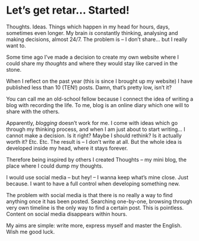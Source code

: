 # Let’s get retar… Started!

Thoughts. Ideas. Things which happen in my head for hours, days, sometimes even longer. My brain _is_ constantly thinking, analysing and making decisions, almost 24/7. The problem is &#8211; I don&#8217;t share&#8230; but I really want to.

Some time ago I&#8217;ve made a decision to create my own website where I could share my _thoughts_ and where they would stay like carved in the stone.

When I reflect on the past year (this is since I brought up my website) I have published less than 10 (TEN!) posts. Damn, that&#8217;s pretty low, isn&#8217;t it?

You can call me an old-school fellow because I connect the idea of writing a blog with recording the life. To me, blog is an online diary which one will to share with the others.

Apparently, _blogging_ doesn&#8217;t work for me. I come with ideas which go through my thinking process, and when I am just about to start writing&#8230; I cannot make a decision. Is it right? Maybe I should rethink? Is it actually worth it? Etc. Etc. The result is &#8211; I don&#8217;t write at all. But the whole idea is developed inside my head, where it stays forever.

Therefore being inspired by others I created Thoughts &#8211; my mini blog, the place where I could dump my thoughts.

I would use social media &#8211; but hey! &#8211; I wanna keep what&#8217;s mine close. Just because. I want to have a full control when developing something new.

The problem with social media is that there is no really a way to find anything once it has been posted. Searching one-by-one, browsing through very own timeline is the only way to find a certain post. This is pointless. Content on social media disappears within hours.

My aims are simple: write more, express myself and master the English. Wish me good luck.

